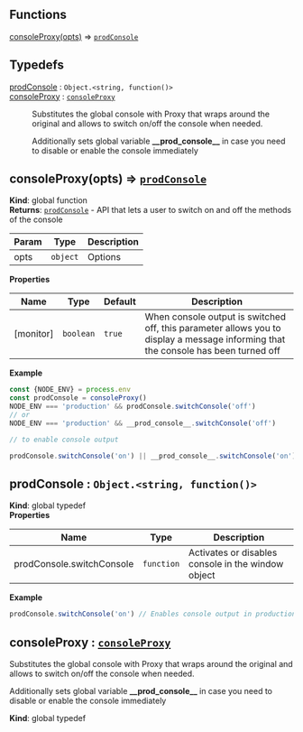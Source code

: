 ## Functions

<dl>
<dt><a href="#consoleProxy">consoleProxy(opts)</a> ⇒ <code><a href="#prodConsole">prodConsole</a></code></dt>
<dd></dd>
</dl>

## Typedefs

<dl>
<dt><a href="#prodConsole">prodConsole</a> : <code>Object.&lt;string, function()&gt;</code></dt>
<dd></dd>
<dt><a href="#consoleProxy">consoleProxy</a> : <code><a href="#consoleProxy">consoleProxy</a></code></dt>
<dd><p>Substitutes the global console with Proxy that wraps around the original
and allows to switch on/off the console when needed.</p>
<p>Additionally sets global variable <strong>__prod_console__</strong> in case
you need to disable or enable the console immediately</p>
</dd>
</dl>

<a name="consoleProxy"></a>

## consoleProxy(opts) ⇒ [<code>prodConsole</code>](#prodConsole)
**Kind**: global function  
**Returns**: [<code>prodConsole</code>](#prodConsole) - API that lets a user to switch on and off the methods of the console  

| Param | Type | Description |
| --- | --- | --- |
| opts | <code>object</code> | Options |

**Properties**

| Name | Type | Default | Description |
| --- | --- | --- | --- |
| [monitor] | <code>boolean</code> | <code>true</code> | When console output is switched off, this parameter allows you to display a message informing that the console has been turned off |

**Example**  
```js
const {NODE_ENV} = process.env
const prodConsole = consoleProxy()
NODE_ENV === 'production' && prodConsole.switchConsole('off')
// or
NODE_ENV === 'production' && __prod_console__.switchConsole('off')

// to enable console output

prodConsole.switchConsole('on') || __prod_console__.switchConsole('on')
```
<a name="prodConsole"></a>

## prodConsole : <code>Object.&lt;string, function()&gt;</code>
**Kind**: global typedef  
**Properties**

| Name | Type | Description |
| --- | --- | --- |
| prodConsole.switchConsole | <code>function</code> | Activates or disables console in the window object |

**Example**  
```js
prodConsole.switchConsole('on') // Enables console output in production mode
```
<a name="consoleProxy"></a>

## consoleProxy : [<code>consoleProxy</code>](#consoleProxy)
Substitutes the global console with Proxy that wraps around the original
and allows to switch on/off the console when needed.

Additionally sets global variable **\_\_prod_console\_\_** in case
you need to disable or enable the console immediately

**Kind**: global typedef  

